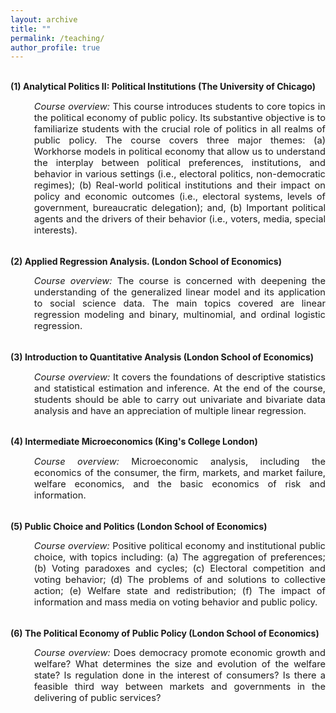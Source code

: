 ```yaml
---
layout: archive
title: ""
permalink: /teaching/
author_profile: true
---
```



<br><strong>(1) Analytical Politics II: Political Institutions (The University of Chicago)</strong><br>

<p style="text-align: justify; font-size: 11pt; margin-left: 1cm;"><em>Course overview:</em> This course introduces students to core topics in the political economy of public policy. Its substantive objective is to familiarize students with the crucial role of politics in all realms of public policy. The course covers three major themes: (a) Workhorse models in political economy that allow us to understand the interplay between political preferences, institutions, and behavior in various settings (i.e., electoral politics, non-democratic regimes); (b) Real-world political institutions and their impact on policy and economic outcomes (i.e., electoral systems, levels of government, bureaucratic delegation); and, (b) Important political agents and the drivers of their behavior (i.e., voters, media, special interests).</p>


<br><strong>(2) Applied Regression Analysis. (London School of Economics) </strong><br>

<p style="text-align: justify; font-size: 11pt; margin-left: 1cm;"><em>Course overview:</em> The course is concerned with deepening the understanding of the generalized linear model and its application to social science data. The main topics covered are linear regression modeling and binary, multinomial, and ordinal logistic regression.</p>

<br><strong>(3) Introduction to Quantitative Analysis (London School of Economics)</strong><br>

<p style="text-align: justify; font-size: 11pt; margin-left: 1cm;"><em>Course overview:</em>  It covers the foundations of descriptive statistics and statistical estimation and inference. At the end of the course, students should be able to carry out univariate and bivariate data analysis and have an appreciation of multiple linear regression.</p>


<br><strong>(4) Intermediate Microeconomics (King's College London)</strong><br>


<p style="text-align: justify; font-size: 11pt; margin-left: 1cm;"><em>Course overview:</em>  Microeconomic analysis, including the economics of the consumer, the firm, markets, and market failure, welfare economics, and the basic economics of risk and information.</p>

<br><strong>(5) Public Choice and Politics (London School of Economics)</strong><br>

<p style="text-align: justify; font-size: 11pt; margin-left: 1cm;"><em>Course overview:</em>  Positive political economy and institutional public choice, with topics including: (a) The aggregation of preferences; (b) Voting paradoxes and cycles; (c) Electoral competition and voting behavior; (d) The problems of and solutions to collective action; (e) Welfare state and redistribution; (f) The impact of information and mass media on voting behavior and public policy.</p>

<br><strong>(6) The Political Economy of Public Policy (London School of Economics)</strong><br>

<p style="text-align: justify; font-size: 11pt; margin-left: 1cm;"><em>Course overview:</em>  Does democracy promote economic growth and welfare? What determines the size and evolution of the welfare state? Is regulation done in the interest of consumers? Is there a feasible third way between markets and governments in the delivering of public services?<br>

</div>